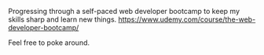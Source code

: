 Progressing through a self-paced web developer bootcamp to keep my skills sharp and learn new things.
https://www.udemy.com/course/the-web-developer-bootcamp/

Feel free to poke around.


